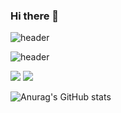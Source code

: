 ### Hi there 👋

![header](https://capsule-render.vercel.app/api?type=venom&color=timeGradient&text=Welcome%20to%20SOHEE's%20GitHub%20👋&animation=twinkling&fontSize=40&fontAlignY=50&fontAlign=50&height=180)

![header](https://capsule-render.vercel.app/api?type=wave&color=auto&height=300&section=header&text=capsule%20render&fontSize=90)

<!--
**ullallas/ullallas** is a ✨ _special_ ✨ repository because its `README.md` (this file) appears on your GitHub profile.

Here are some ideas to get you started:

- 🔭 I’m currently working on ...
- 🌱 I’m currently learning ...
- 👯 I’m looking to collaborate on ...
- 🤔 I’m looking for help with ...
- 💬 Ask me about ...
- 📫 How to reach me: ...
- 😄 Pronouns: ...
- ⚡ Fun fact: ...
-->

<a href="https://www.instagram.com/hi_sohee_/" target="_blank"><img src="https://img.shields.io/badge/hi_sohee_-E4405F?style=flat&logo=Instagram&logoColor=white"/></a>
<img src="https://img.shields.io/badge/chou1520@yonsei.ac.kr-EA4335?style=flat&logo=Gmail&logoColor=white"/></a>

![Anurag's GitHub stats](https://github-readme-stats.vercel.app/api?username=ullallas&show_icons=true&theme=radical)
